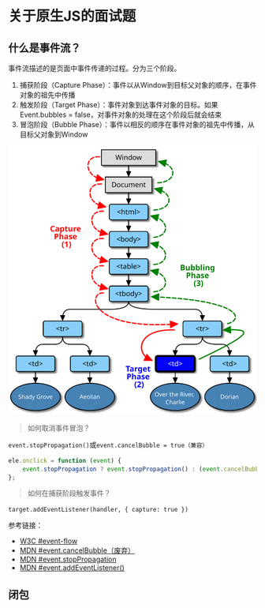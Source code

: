 # 关于原生JS的面试题

## 什么是事件流？

事件流描述的是页面中事件传递的过程。分为三个阶段。

1. 捕获阶段（Capture Phase）：事件以从Window到目标父对象的顺序，在事件对象的祖先中传播
2. 触发阶段（Target Phase）：事件对象到达事件对象的目标。如果<span hl-txt-1>Event.bubbles = false</span>，对事件对象的处理在这个阶段后就会结束
3. 冒泡阶段（Bubble Phase）：事件以相反的顺序在事件对象的祖先中传播，从目标父对象到Window

![image.svg](/images/interview/eventflow.svg)

> 如何取消事件冒泡？

`event.stopPropagation()`或`event.cancelBubble = true（兼容）`

```javascript
ele.onclick = function (event) {
	event.stopPropagation ? event.stopPropagation() : (event.cancelBubble = true);
};
```

> 如何在捕获阶段触发事件？

`target.addEventListener(handler, { capture: true })`

<span hl-bg-1>参考链接：</span>

- [W3C #event-flow](https://www.w3.org/TR/DOM-Level-3-Events/#event-flow)
- [MDN #event.cancelBubble（废弃）](https://developer.mozilla.org/zh-CN/docs/Web/API/Event/cancelBubble)
- [MDN #event.stopPropagation](https://developer.mozilla.org/zh-CN/docs/Web/API/Event/stopPropagation)
- [MDN #event.addEventListener()](https://developer.mozilla.org/zh-CN/docs/Web/API/EventTarget/addEventListener)

## 闭包
